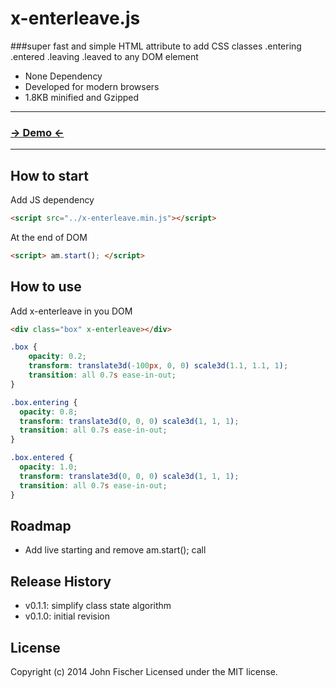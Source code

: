 x-enterleave.js
===============
###super fast and simple HTML attribute to add CSS classes .entering .entered .leaving .leaved to any DOM element

- None Dependency
- Developed for modern browsers
- 1.8KB minified and Gzipped

***

### [→ Demo ←](http://jfroffice.github.io/x-enterleave.js/)

***

How to start 
------------ 
Add JS dependency
```html
<script src="../x-enterleave.min.js"></script>
```

At the end of DOM
```html
<script> am.start(); </script>
```

How to use 
---------- 
Add x-enterleave in you DOM
```html
<div class="box" x-enterleave></div>
```

```css
.box {
	opacity: 0.2;
	transform: translate3d(-100px, 0, 0) scale3d(1.1, 1.1, 1);
	transition: all 0.7s ease-in-out;
}

.box.entering {
  opacity: 0.8;
  transform: translate3d(0, 0, 0) scale3d(1, 1, 1);
  transition: all 0.7s ease-in-out;
}

.box.entered {
  opacity: 1.0;
  transform: translate3d(0, 0, 0) scale3d(1, 1, 1);
  transition: all 0.7s ease-in-out;
}
```

Roadmap
-------
- Add live starting and remove am.start(); call

Release History
---------------
- v0.1.1: simplify class state algorithm
- v0.1.0: initial revision

License
-------
Copyright (c) 2014 John Fischer
Licensed under the MIT license.
